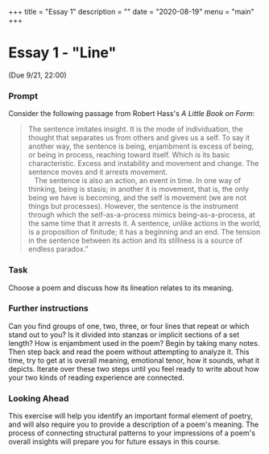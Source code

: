 +++
title = "Essay 1"
description = ""
date = "2020-08-19"
menu = "main"
+++

<div class="essay">

# Essay 1 - "Line"

(Due 9/21, 22:00)

### Prompt
Consider the following passage from Robert Hass's *A Little Book on Form*:

> The sentence imitates insight. It is the mode of individuation, the thought that separates us from others and gives us a self. To say it another way, the sentence is being, enjambment is excess of being, or being in process, reaching toward itself. Which is its basic characteristic. Excess and instability and movement and change. The sentence moves and it arrests movement.<br> &nbsp; &nbsp;The sentence is also an action, an event in time. In one way of thinking, being is stasis; in another it is movement, that is, the only being we have is becoming, and the self is movement (we are not things but processes). However, the sentence is the instrument through which the self-as-a-process mimics being-as-a-process, at the same time that it arrests it. A sentence, unlike actions in the world, is a proposition of finitude; it has a beginning and an end. The tension in the sentence between its action and its stillness is a source of endless paradox.”


### Task
Choose a poem and discuss how its lineation relates to its meaning.

### Further instructions

Can you find groups of one, two, three, or four lines that repeat or which stand out to you? Is it divided into stanzas or implicit sections of a set length? How is enjambment used in the poem? Begin by taking many notes. Then step back and read the poem without attempting to analyze it. This time, try to get at is overall meaning, emotional tenor, how it sounds, what it depicts. Iterate over these two steps until you feel ready to write about how your two kinds of reading experience are connected.

### Looking Ahead
This exercise will help you identify an important formal element of poetry, and will also require you to provide a description of a poem's meaning. The process of connecting structural patterns to your impressions of a poem's overall insights will prepare you for future essays in this course.

</div>
